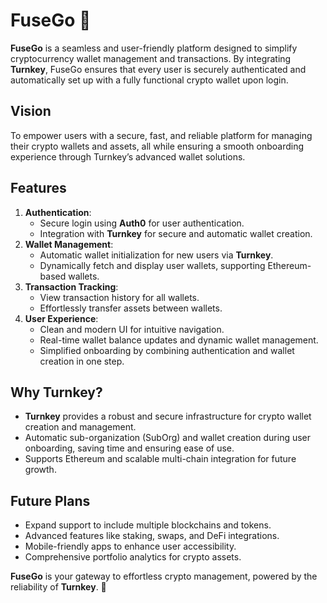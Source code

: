 # FuseGo 🚀

**FuseGo** is a seamless and user-friendly platform designed to simplify cryptocurrency wallet management and transactions. By integrating **Turnkey**, FuseGo ensures that every user is securely authenticated and automatically set up with a fully functional crypto wallet upon login.

## Vision
To empower users with a secure, fast, and reliable platform for managing their crypto wallets and assets, all while ensuring a smooth onboarding experience through Turnkey’s advanced wallet solutions.

## Features
1. **Authentication**:
   - Secure login using **Auth0** for user authentication.
   - Integration with **Turnkey** for secure and automatic wallet creation.
2. **Wallet Management**:
   - Automatic wallet initialization for new users via **Turnkey**.
   - Dynamically fetch and display user wallets, supporting Ethereum-based wallets.
3. **Transaction Tracking**:
   - View transaction history for all wallets.
   - Effortlessly transfer assets between wallets.
4. **User Experience**:
   - Clean and modern UI for intuitive navigation.
   - Real-time wallet balance updates and dynamic wallet management.
   - Simplified onboarding by combining authentication and wallet creation in one step.

## Why Turnkey?
- **Turnkey** provides a robust and secure infrastructure for crypto wallet creation and management.
- Automatic sub-organization (SubOrg) and wallet creation during user onboarding, saving time and ensuring ease of use.
- Supports Ethereum and scalable multi-chain integration for future growth.

## Future Plans
- Expand support to include multiple blockchains and tokens.
- Advanced features like staking, swaps, and DeFi integrations.
- Mobile-friendly apps to enhance user accessibility.
- Comprehensive portfolio analytics for crypto assets.

**FuseGo** is your gateway to effortless crypto management, powered by the reliability of **Turnkey**. 🚀
